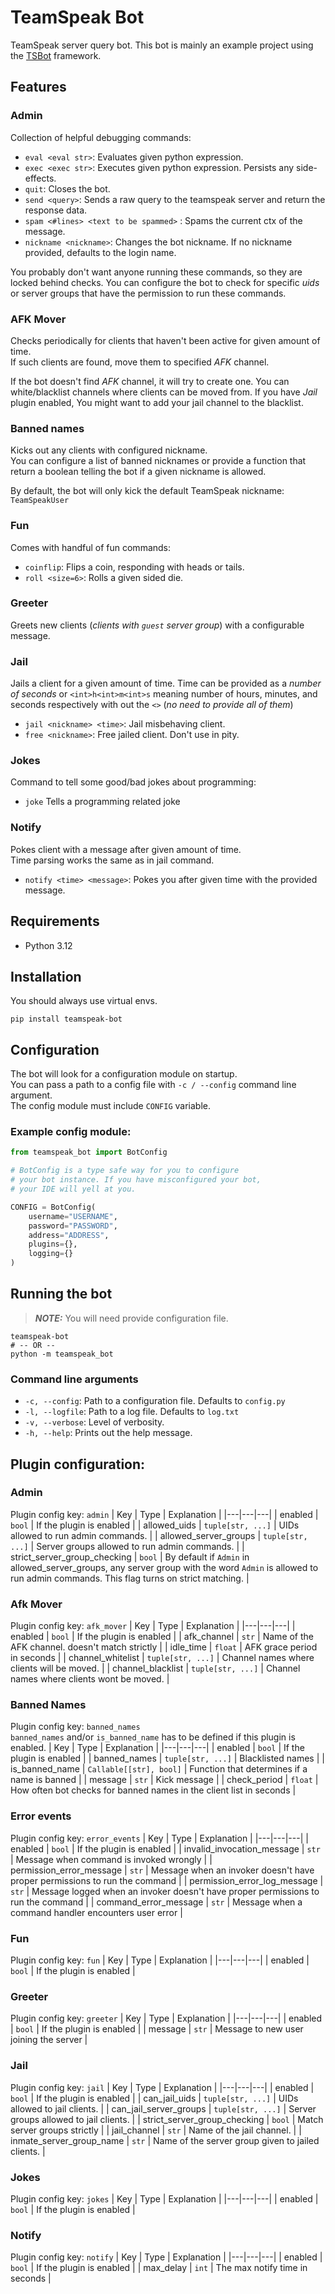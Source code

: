 # TeamSpeak Bot

TeamSpeak server query bot. This bot is mainly an example project using the [TSBot](https://github.com/jykob/TSBot) framework.

## Features

### Admin

Collection of helpful debugging commands:

- `eval <eval str>`: Evaluates given python expression.
- `exec <exec str>`: Executes given python expression. Persists any side-effects.
- `quit`: Closes the bot.
- `send <query>`: Sends a raw query to the teamspeak server and return the response data.
- `spam <#lines> <text to be spammed>` : Spams the current ctx of the message.
- `nickname <nickname>`: Changes the bot nickname. If no nickname provided, defaults to the login name.

You probably don't want anyone running these commands, so they are locked behind checks. You can configure the bot to check for specific _uids_ or server groups that have the permission to run these commands.

### AFK Mover

Checks periodically for clients that haven't been active for given amount of time.  
If such clients are found, move them to specified _AFK_ channel.

If the bot doesn't find _AFK_ channel, it will try to create one.
You can white/blacklist channels where clients can be moved from.
If you have _Jail_ plugin enabled, You might want to add your jail channel to the blacklist.

### Banned names

Kicks out any clients with configured nickname.  
You can configure a list of banned nicknames or provide a function that return a boolean telling the bot if a given nickname is allowed.

By default, the bot will only kick the default TeamSpeak nickname: `TeamSpeakUser`

### Fun

Comes with handful of fun commands:

- `coinflip`: Flips a coin, responding with heads or tails.
- `roll <size=6>`: Rolls a given sided die.

### Greeter

Greets new clients (_clients with `guest` server group_) with a configurable message.

### Jail

Jails a client for a given amount of time.
Time can be provided as a _number of seconds_ or `<int>h<int>m<int>s` meaning number of hours, minutes, and seconds respectively with out the `<>` (_no need to provide all of them_)

- `jail <nickname> <time>`: Jail misbehaving client.
- `free <nickname>`: Free jailed client. Don't use in pity.

### Jokes

Command to tell some good/bad jokes about programming:

- `joke` Tells a programming related joke

### Notify

Pokes client with a message after given amount of time.  
Time parsing works the same as in jail command.

- `notify <time> <message>`: Pokes you after given time with the provided message.

## Requirements

- Python 3.12

## Installation

You should always use virtual envs.

```shell
pip install teamspeak-bot
```

## Configuration

The bot will look for a configuration module on startup.  
You can pass a path to a config file with `-c / --config` command line argument.  
The config module must include `CONFIG` variable.

### Example config module:

```python
from teamspeak_bot import BotConfig

# BotConfig is a type safe way for you to configure
# your bot instance. If you have misconfigured your bot,
# your IDE will yell at you.

CONFIG = BotConfig(
    username="USERNAME",
    password="PASSWORD",
    address="ADDRESS",
    plugins={},
    logging={}
)
```

## Running the bot

> **_NOTE:_** You will need provide configuration file.

```shell
teamspeak-bot
# -- OR --
python -m teamspeak_bot
```

### Command line arguments

- `-c, --config`: Path to a configuration file. Defaults to `config.py`
- `-l, --logfile`: Path to a log file. Defaults to `log.txt`
- `-v, --verbose`: Level of verbosity.
- `-h, --help`: Prints out the help message.

## Plugin configuration:

### Admin

Plugin config key: `admin`
| Key | Type | Explanation |
|---|---|---|
| enabled | `bool` | If the plugin is enabled |
| allowed_uids | `tuple[str, ...]` | UIDs allowed to run admin commands. |
| allowed_server_groups | `tuple[str, ...]` | Server groups allowed to run admin commands. |
| strict_server_group_checking | `bool` | By default if `Admin` in allowed_server_groups, any server group with the word `Admin` is allowed to run admin commands. This flag turns on strict matching. |

### Afk Mover

Plugin config key: `afk_mover`
| Key | Type | Explanation |
|---|---|---|
| enabled | `bool` | If the plugin is enabled |
| afk_channel | `str` | Name of the AFK channel. doesn't match strictly |
| idle_time | `float` | AFK grace period in seconds |
| channel_whitelist | `tuple[str, ...]` | Channel names where clients will be moved. |
| channel_blacklist | `tuple[str, ...]` | Channel names where clients wont be moved. |

### Banned Names

Plugin config key: `banned_names`  
`banned_names` and/or `is_banned_name` has to be defined if this plugin is enabled.
| Key | Type | Explanation |
|---|---|---|
| enabled | `bool` | If the plugin is enabled |
| banned_names | `tuple[str, ...]` | Blacklisted names |
| is_banned_name | `Callable[[str], bool]` | Function that determines if a name is banned |
| message | `str` | Kick message |
| check_period | `float` | How often bot checks for banned names in the client list in seconds |

### Error events

Plugin config key: `error_events`
| Key | Type | Explanation |
|---|---|---|
| enabled | `bool` | If the plugin is enabled |
| invalid_invocation_message | `str` | Message when command is invoked wrongly |
| permission_error_message | `str` | Message when an invoker doesn't have proper permissions to run the command |
| permission_error_log_message | `str` | Message logged when an invoker doesn't have proper permissions to run the command |
| command_error_message | `str` | Message when a command handler encounters user error |

### Fun

Plugin config key: `fun`
| Key | Type | Explanation |
|---|---|---|
| enabled | `bool` | If the plugin is enabled |

### Greeter

Plugin config key: `greeter`
| Key | Type | Explanation |
|---|---|---|
| enabled | `bool` | If the plugin is enabled |
| message | `str` | Message to new user joining the server |

### Jail

Plugin config key: `jail`
| Key | Type | Explanation |
|---|---|---|
| enabled | `bool` | If the plugin is enabled |
| can_jail_uids | `tuple[str, ...]` | UIDs allowed to jail clients. |
| can_jail_server_groups | `tuple[str, ...]` | Server groups allowed to jail clients. |
| strict_server_group_checking | `bool` | Match server groups strictly |
| jail_channel | `str` | Name of the jail channel. |
| inmate_server_group_name | `str` | Name of the server group given to jailed clients. |

### Jokes

Plugin config key: `jokes`
| Key | Type | Explanation |
|---|---|---|
| enabled | `bool` | If the plugin is enabled |

### Notify

Plugin config key: `notify`
| Key | Type | Explanation |
|---|---|---|
| enabled | `bool` | If the plugin is enabled |
| max_delay | `int` | The max notify time in seconds |
